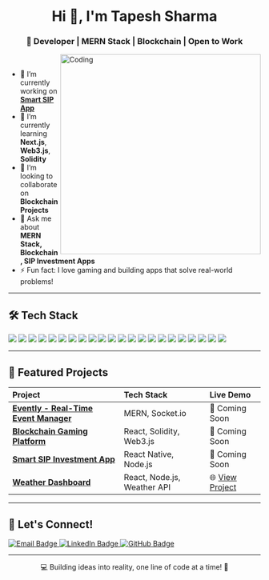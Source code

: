<h1 align="center">Hi 👋, I'm Tapesh Sharma</h1>
<h3 align="center">🚀 Developer | MERN Stack | Blockchain | Open to Work</h3>

<img align="right" alt="Coding" width="400" src="https://cdn.dribbble.com/users/1059583/screenshots/4171367/coding-freak.gif">

<br />

- 🔭 I’m currently working on **[Smart SIP App](https://github.com/yourusername/smart-sip-app)**  
- 🌱 I’m currently learning **Next.js**, **Web3.js**, **Solidity**  
- 👯 I’m looking to collaborate on **Blockchain Projects**  
- 💬 Ask me about **MERN Stack, Blockchain, SIP Investment Apps**
- ⚡ Fun fact: I love gaming and building apps that solve real-world problems!

---

## 🛠️ Tech Stack

<p align="left"> <!-- Programming Languages --> <img src="https://img.shields.io/badge/JavaScript-F7DF1E?style=for-the-badge&logo=javascript&logoColor=black"/> <img src="https://img.shields.io/badge/TypeScript-007ACC?style=for-the-badge&logo=typescript&logoColor=white"/> <img src="https://img.shields.io/badge/Python-3776AB?style=for-the-badge&logo=python&logoColor=white"/> <!-- Frontend Development --> <img src="https://img.shields.io/badge/React-20232A?style=for-the-badge&logo=react&logoColor=61DAFB"/> <img src="https://img.shields.io/badge/Next.js-000000?style=for-the-badge&logo=nextdotjs&logoColor=white"/> <img src="https://img.shields.io/badge/HTML5-E34F26?style=for-the-badge&logo=html5&logoColor=white"/> <img src="https://img.shields.io/badge/CSS3-1572B6?style=for-the-badge&logo=css3&logoColor=white"/> <img src="https://img.shields.io/badge/TailwindCSS-06B6D4?style=for-the-badge&logo=tailwindcss&logoColor=white"/> <img src="https://img.shields.io/badge/Bootstrap-563D7C?style=for-the-badge&logo=bootstrap&logoColor=white"/> <!-- Backend Development --> <img src="https://img.shields.io/badge/Node.js-339933?style=for-the-badge&logo=nodedotjs&logoColor=white"/> <img src="https://img.shields.io/badge/Express.js-000000?style=for-the-badge&logo=express&logoColor=white"/> <img src="https://img.shields.io/badge/MongoDB-47A248?style=for-the-badge&logo=mongodb&logoColor=white"/> <img src="https://img.shields.io/badge/MySQL-00758F?style=for-the-badge&logo=mysql&logoColor=white"/> <!-- Blockchain --> <img src="https://img.shields.io/badge/Solidity-363636?style=for-the-badge&logo=solidity&logoColor=white"/> <img src="https://img.shields.io/badge/Web3.js-F16822?style=for-the-badge&logo=web3dotjs&logoColor=white"/> <!-- Mobile App Development --> <img src="https://img.shields.io/badge/React_Native-20232A?style=for-the-badge&logo=react&logoColor=61DAFB"/> <!-- Cloud & DevOps --> <img src="https://img.shields.io/badge/AWS-232F3E?style=for-the-badge&logo=amazonaws&logoColor=white"/> <img src="https://img.shields.io/badge/Firebase-FFCA28?style=for-the-badge&logo=firebase&logoColor=black"/> <!-- Tools --> <img src="https://img.shields.io/badge/Git-F05032?style=for-the-badge&logo=git&logoColor=white"/> <img src="https://img.shields.io/badge/GitHub-181717?style=for-the-badge&logo=github&logoColor=white"/> <img src="https://img.shields.io/badge/VS_Code-007ACC?style=for-the-badge&logo=visualstudiocode&logoColor=white"/> <img src="https://img.shields.io/badge/Postman-FF6C37?style=for-the-badge&logo=postman&logoColor=white"/> </p>

---

## 📂 Featured Projects

| Project | Tech Stack | Live Demo |
|:--------|:-----------|:----------|
| **[Evently - Real-Time Event Manager](https://github.com/yourusername/evently)** | MERN, Socket.io | 🚀 Coming Soon |
| **[Blockchain Gaming Platform](https://github.com/yourusername/blockchain-gaming-platform)** | React, Solidity, Web3.js | 🚀 Coming Soon |
| **[Smart SIP Investment App](https://github.com/yourusername/smart-sip-app)** | React Native, Node.js | 🚀 Coming Soon |
| **[Weather Dashboard](https://github.com/yourusername/weather-dashboard)** | React, Node.js, Weather API | 🌐 [View Project](#) |

---

## 🤝 Let's Connect!

<p align="left">
  <a href="mailto:tapeshs1134@email.com">
    <img src="https://img.shields.io/badge/email-D14836?style=for-the-badge&logo=gmail&logoColor=white" alt="Email Badge"/>
  </a>
  <a href="https://linkedin.com/in/tapesh-sharma-7a1816256">
    <img src="https://img.shields.io/badge/linkedin-0077B5?style=for-the-badge&logo=linkedin&logoColor=white" alt="LinkedIn Badge"/>
  </a>
  <a href="https://github.com/tapesh1134">
    <img src="https://img.shields.io/badge/github-181717?style=for-the-badge&logo=github&logoColor=white" alt="GitHub Badge"/>
  </a>
</p>

---

<p align="center">💻 Building ideas into reality, one line of code at a time! 🚀</p>
